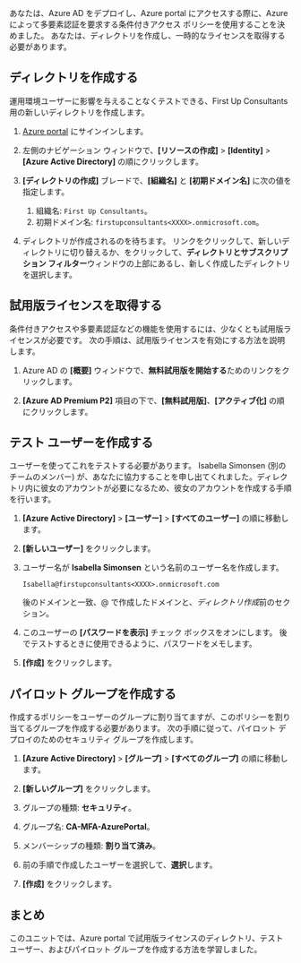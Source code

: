 あなたは、Azure AD をデプロイし、Azure portal にアクセスする際に、Azure によって多要素認証を要求する条件付きアクセス ポリシーを使用することを決めました。 あなたは、ディレクトリを作成し、一時的なライセンスを取得する必要があります。

## <a name="create-a-directory"></a>ディレクトリを作成する
運用環境ユーザーに影響を与えることなくテストできる、First Up Consultants 用の新しいディレクトリを作成します。

1. [Azure portal](https://portal.azure.com/?azure-portal=true) にサインインします。

1. 左側のナビゲーション ウィンドウで、**[リソースの作成]** > **[Identity]** > **[Azure Active Directory]** の順にクリックします。

1. **[ディレクトリの作成]** ブレードで、**[組織名]** と **[初期ドメイン名]** に次の値を指定します。

   1. 組織名: `First Up Consultants`。
   1. 初期ドメイン名: `firstupconsultants<XXXX>.onmicrosoft.com`。

1. ディレクトリが作成されるのを待ちます。 リンクをクリックして、新しいディレクトリに切り替えるか、をクリックして、**ディレクトリとサブスクリプション フィルター**ウィンドウの上部にあるし、新しく作成したディレクトリを選択します。

## <a name="get-trial-licenses"></a>試用版ライセンスを取得する

条件付きアクセスや多要素認証などの機能を使用するには、少なくとも試用版ライセンスが必要です。 次の手順は、試用版ライセンスを有効にする方法を説明します。

1. Azure AD の **[概要]** ウィンドウで、**無料試用版を開始する**ためのリンクをクリックします。

1. **[Azure AD Premium P2]** 項目の下で、**[無料試用版]**、**[アクティブ化]** の順にクリックします。

## <a name="create-a-test-user"></a>テスト ユーザーを作成する

ユーザーを使ってこれをテストする必要があります。 Isabella Simonsen (別のチームのメンバー) が、あなたに協力することを申し出てくれました。ディレクトリ内に彼女のアカウントが必要になるため、彼女のアカウントを作成する手順を行います。

1. **[Azure Active Directory]** > **[ユーザー]** > **[すべてのユーザー]** の順に移動します。

1. **[新しいユーザー]** をクリックします。

1. ユーザー名が **Isabella Simonsen** という名前のユーザー名を作成します。

   `Isabella@firstupconsultants<XXXX>.onmicrosoft.com`

   後のドメインと一致、@ で作成したドメインと、*ディレクトリ作成*前のセクション。

1. このユーザーの **[パスワードを表示]** チェック ボックスをオンにします。 後でテストするときに使用できるように、パスワードをメモします。

1. **[作成]** をクリックします。

## <a name="create-a-pilot-group"></a>パイロット グループを作成する

作成するポリシーをユーザーのグループに割り当てますが、このポリシーを割り当てるグループを作成する必要があります。 次の手順に従って、パイロット デプロイのためのセキュリティ グループを作成します。

1. **[Azure Active Directory]** > **[グループ]** > **[すべてのグループ]** の順に移動します。

1. **[新しいグループ]** をクリックします。

1. グループの種類: **セキュリティ**。

1. グループ名: **CA-MFA-AzurePortal**。

1. メンバーシップの種類: **割り当て済み**。

1. 前の手順で作成したユーザーを選択して、**選択**します。

1. **[作成]** をクリックします。

## <a name="summary"></a>まとめ

このユニットでは、Azure portal で試用版ライセンスのディレクトリ、テスト ユーザー、およびパイロット グループを作成する方法を学習しました。
